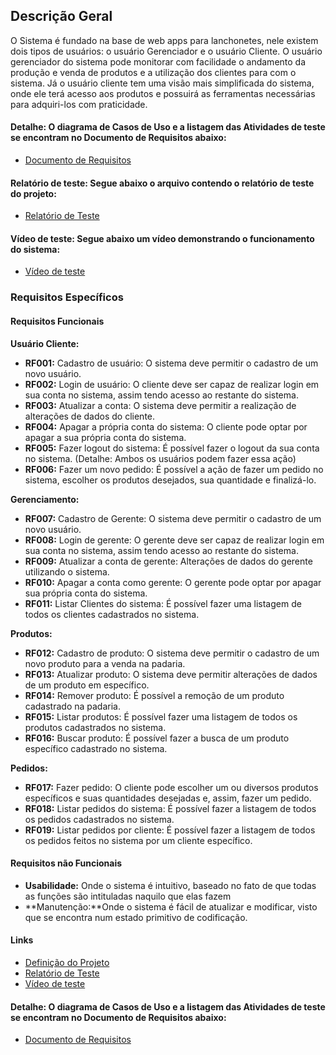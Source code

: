 ## Descrição Geral

O Sistema é fundado na base de web apps para lanchonetes, nele existem dois tipos de usuários: o usuário Gerenciador e o usuário Cliente. O usuário gerenciador do sistema pode monitorar com facilidade o andamento da produção e venda de produtos e a utilização dos clientes para com o sistema. Já o usuário cliente tem uma visão mais simplificada do sistema, onde ele terá acesso aos produtos e possuirá as ferramentas necessárias para adquiri-los com praticidade.

#### Detalhe: O diagrama de Casos de Uso e a listagem das Atividades de teste se encontram no Documento de Requisitos abaixo:
- [Documento de Requisitos](https://docs.google.com/document/d/1VZAQwi-wWcI1Pojr3fxvPUNpWCwJC9G8UvL5R2CDnJY/edit?usp=sharing)

#### Relatório de teste: Segue abaixo o arquivo contendo o relatório de teste do projeto:
- [Relatório de Teste](https://docs.google.com/document/d/1yAU6daIRo-as2Mpa-EzKJW58L-3uARgsgNigxTPSk80/edit?usp=sharing)

#### Vídeo de teste: Segue abaixo um vídeo demonstrando o funcionamento do sistema:
- [Vídeo de teste](https://drive.google.com/file/d/1oWeI1AlXPMI8AeKLR6O4BQ9kaNpArBP-/view?usp=drive_link)

### Requisitos Específicos

#### Requisitos Funcionais

**Usuário Cliente:**
- **RF001:** Cadastro de usuário: O sistema deve permitir o cadastro de um novo usuário.
- **RF002:** Login de usuário: O cliente deve ser capaz de realizar login em sua conta no sistema, assim tendo acesso ao restante do sistema.
- **RF003:** Atualizar a conta: O sistema deve permitir a realização de alterações de dados do cliente.
- **RF004:** Apagar a própria conta do sistema: O cliente pode optar por apagar a sua própria conta do sistema.
- **RF005:** Fazer logout do sistema: É possível fazer o logout da sua conta no sistema. (Detalhe: Ambos os usuários podem fazer essa ação)
- **RF006:** Fazer um novo pedido: É possível a ação de fazer um pedido no sistema, escolher os produtos desejados, sua quantidade e finalizá-lo.

**Gerenciamento:**
- **RF007:** Cadastro de Gerente: O sistema deve permitir o cadastro de um novo usuário.
- **RF008:** Login de gerente: O gerente deve ser capaz de realizar login em sua conta no sistema, assim tendo acesso ao restante do sistema.
- **RF009:** Atualizar a conta de gerente: Alterações de dados do gerente utilizando o sistema.
- **RF010:** Apagar a conta como gerente: O gerente pode optar por apagar sua própria conta do sistema.
- **RF011:** Listar Clientes do sistema: É possível fazer uma listagem de todos os clientes cadastrados no sistema.

**Produtos:**
- **RF012:** Cadastro de produto: O sistema deve permitir o cadastro de um novo produto para a venda na padaria.
- **RF013:** Atualizar produto: O sistema deve permitir alterações de dados de um produto em específico.
- **RF014:** Remover produto: É possível a remoção de um produto cadastrado na padaria.
- **RF015:** Listar produtos: É possível fazer uma listagem de todos os produtos cadastrados no sistema.
- **RF016:** Buscar produto: É possível fazer a busca de um produto específico cadastrado no sistema.

**Pedidos:**
- **RF017:** Fazer pedido: O cliente pode escolher um ou diversos produtos específicos e suas quantidades desejadas e, assim, fazer um pedido.
- **RF018:** Listar pedidos do sistema: É possível fazer a listagem de todos os pedidos cadastrados no sistema.
- **RF019:** Listar pedidos por cliente: É possível fazer a listagem de todos os pedidos feitos no sistema por um cliente específico.

#### Requisitos não Funcionais
- **Usabilidade:** Onde o sistema é intuitivo, baseado no fato de que todas as funções são intituladas naquilo que elas fazem
- **Manutenção:**Onde o sistema é fácil de atualizar e modificar, visto que se encontra num estado primitivo de codificação.

#### Links

- [Definição do Projeto](https://docs.google.com/document/d/1aB7H954YnM86No2cJD2W1fbGBrpx1YQxtizM6FBeqHw/edit?usp=sharing)
- [Relatório de Teste](https://docs.google.com/document/d/1yAU6daIRo-as2Mpa-EzKJW58L-3uARgsgNigxTPSk80/edit?usp=sharing)
- [Vídeo de teste](https://drive.google.com/file/d/1oWeI1AlXPMI8AeKLR6O4BQ9kaNpArBP-/view?usp=drive_link)

#### Detalhe: O diagrama de Casos de Uso e a listagem das Atividades de teste se encontram no Documento de Requisitos abaixo:
- [Documento de Requisitos](https://docs.google.com/document/d/1VZAQwi-wWcI1Pojr3fxvPUNpWCwJC9G8UvL5R2CDnJY/edit?usp=sharing)

